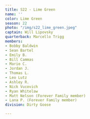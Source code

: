 ```yaml
---
title: S22 - Lime Green
name: ''
color: Lime Green
season: 22
photo: "/img/s22_lime_green.jpeg"
captain: Will Lipovsky
quarterback: Marcello Trigg
members:
- Bobby Baldwin
- Sean Bartel
- Emily B.
- Bill Cammas
- Mario C.
- Jordan J.
- Thomas L.
- Leo Lutz
- Ashley R.
- Nick Vucovich
- Ryan Whitelaw
- Matt Nelson (Forever Family member)
- Lana P. (Forever Family member)
division: Dirty Goose

---
```

